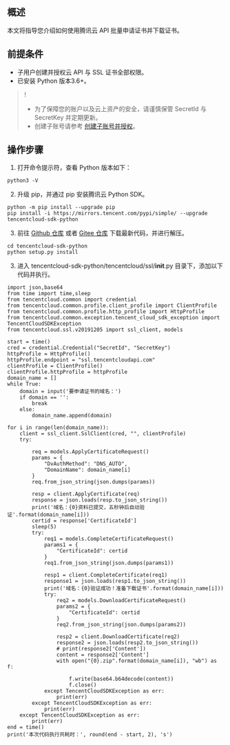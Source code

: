 ## 概述
本文将指导您介绍如何使用腾讯云 API 批量申请证书并下载证书。

## 前提条件
- 子用户创建并授权云 API 与 SSL 证书全部权限。
- 已安装 Python 版本3.6+。

>!
>- 为了保障您的账户以及云上资产的安全，请谨慎保管 SecretId 与 SecretKey 并定期更新。
>- 创建子账号请参考 [创建子账号并授权](https://cloud.tencent.com/document/product/598/54458)。

## 操作步骤
1. 打开命令提示符，查看 Python 版本如下：
```
python3 -V
```
2. 升级 pip，并通过 pip 安装腾讯云 Python SDK。
```
python -m pip install --upgrade pip
pip install -i https://mirrors.tencent.com/pypi/simple/ --upgrade tencentcloud-sdk-python
```
3. 前往 [Github 仓库](https://github.com/tencentcloud/tencentcloud-sdk-python) 或者 [Gitee 仓库](https://gitee.com/tencentcloud/tencentcloud-sdk-python) 下载最新代码，并进行解压。
```
cd tencentcloud-sdk-python
python setup.py install
```
3. 进入 tencentcloud-sdk-python/tencentcloud/ssl/__init__.py 目录下，添加以下代码并执行。
```
import json,base64
from time import time,sleep
from tencentcloud.common import credential
from tencentcloud.common.profile.client_profile import ClientProfile
from tencentcloud.common.profile.http_profile import HttpProfile
from tencentcloud.common.exception.tencent_cloud_sdk_exception import TencentCloudSDKException
from tencentcloud.ssl.v20191205 import ssl_client, models

start = time()
cred = credential.Credential("SecretId", "SecretKey")
httpProfile = HttpProfile()
httpProfile.endpoint = "ssl.tencentcloudapi.com"
clientProfile = ClientProfile()
clientProfile.httpProfile = httpProfile
domain_name = []
while True:
    domain = input('要申请证书的域名：')
    if domain == '':
        break
    else:
        domain_name.append(domain)

for i in range(len(domain_name)):
    client = ssl_client.SslClient(cred, "", clientProfile)
    try:

        req = models.ApplyCertificateRequest()
        params = {
            "DvAuthMethod": "DNS_AUTO",
            "DomainName": domain_name[i]
        }
        req.from_json_string(json.dumps(params))

        resp = client.ApplyCertificate(req)
        response = json.loads(resp.to_json_string())
        print('域名：{0}资料已提交，五秒钟后自动验证'.format(domain_name[i]))
        certid = response['CertificateId']
        sleep(5)
        try:
            req1 = models.CompleteCertificateRequest()
            params1 = {
                "CertificateId": certid
            }
            req1.from_json_string(json.dumps(params1))

            resp1 = client.CompleteCertificate(req1)
            response1 = json.loads(resp1.to_json_string())
            print('域名：{0}验证成功！准备下载证书'.format(domain_name[i]))
            try:
                req2 = models.DownloadCertificateRequest()
                params2 = {
                    "CertificateId": certid
                }
                req2.from_json_string(json.dumps(params2))

                resp2 = client.DownloadCertificate(req2)
                response2 = json.loads(resp2.to_json_string())
                # print(response2['Content'])
                content = response2['Content']
                with open("{0}.zip".format(domain_name[i]), "wb") as f:

                    f.write(base64.b64decode(content))
                    f.close()
            except TencentCloudSDKException as err:
                print(err)
        except TencentCloudSDKException as err:
            print(err)
    except TencentCloudSDKException as err:
        print(err)
end = time()
print('本次代码执行共耗时：', round(end - start, 2), 's')
```

